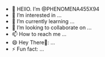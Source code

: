 - 👋 HEllO. I’m @PHENOMENA455X94
- 👀 I’m interested in ...
- 🌱 I’m currently learning ...
- 💞️ I’m looking to collaborate on ...
- 📫 How to reach me ...
- 😄 Hey There👋: ...
- ⚡ Fun fact: ...

<!---
PHENOMENA455X94/PHENOMENA455X94 is a ✨ special ✨ repository because its `README.md` (this file) appears on your GitHub profile.
You can click the Preview link to take a look at your changes.
--->
